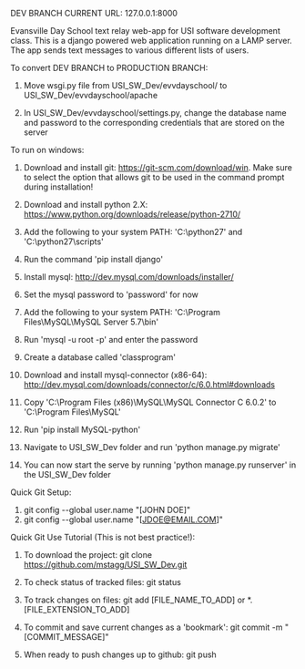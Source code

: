 DEV BRANCH
CURRENT URL: 127.0.0.1:8000

Evansville Day School text relay web-app for USI software development class.
This is a django powered web application running on a LAMP server. The app sends text messages to various different lists of users.


To convert DEV BRANCH to PRODUCTION BRANCH:

1. Move wsgi.py file from USI_SW_Dev/evvdayschool/ to USI_SW_Dev/evvdayschool/apache

2. In USI_SW_Dev/evvdayschool/settings.py, change the database name and password to the corresponding credentials that are stored on the server


To run on windows:

1. Download and install git: https://git-scm.com/download/win. Make sure to select the option that allows git to be used in the command prompt during installation!

2. Download and install python 2.X: https://www.python.org/downloads/release/python-2710/

3. Add the following to your system PATH: 'C:\python27' and 'C:\python27\scripts'

4. Run the command 'pip install django'

5. Install mysql: http://dev.mysql.com/downloads/installer/

6. Set the mysql password to 'password' for now

7. Add the following to your system PATH: 'C:\Program Files\MySQL\MySQL Server 5.7\bin'

8. Run 'mysql -u root -p' and enter the password

9. Create a database called 'classprogram'

10. Download and install mysql-connector (x86-64): http://dev.mysql.com/downloads/connector/c/6.0.html#downloads

11. Copy 'C:\Program Files (x86)\MySQL\MySQL Connector C 6.0.2' to 'C:\Program Files\MySQL'

12. Run 'pip install MySQL-python'

13. Navigate to USI_SW_Dev folder and run 'python manage.py migrate'

14. You can now start the serve by running 'python manage.py runserver' in the USI_SW_Dev folder


Quick Git Setup:
1. git config --global user.name "[JOHN DOE]"
2. git config --global user.name "[JDOE@EMAIL.COM]"

Quick Git Use Tutorial (This is not best practice!):

1. To download the project: git clone https://github.com/mstagg/USI_SW_Dev.git

2. To check status of tracked files: git status

3. To track changes on files: git add [FILE_NAME_TO_ADD] or *.[FILE_EXTENSION_TO_ADD]

4. To commit and save current changes as a 'bookmark': git commit -m "[COMMIT_MESSAGE]"

5. When ready to push changes up to github: git push
